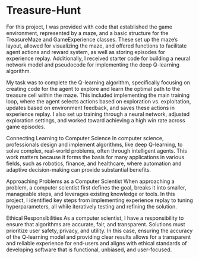 # Treasure-Hunt
For this project, I was provided with code that established the game environment, represented by a maze, and a basic structure for the TreasureMaze and GameExperience classes. These set up the maze’s layout, allowed for visualizing the maze, and offered functions to facilitate agent actions and reward system, as well as storing episodes for experience replay. Additionally, I received starter code for building a neural network model and pseudocode for implementing the deep Q-learning algorithm.

My task was to complete the Q-learning algorithm, specifically focusing on creating code for the agent to explore and learn the optimal path to the treasure cell within the maze. This included implementing the main training loop, where the agent selects actions based on exploration vs. exploitation, updates based on environment feedback, and saves these actions in experience replay. I also set up training through a neural network, adjusted exploration settings, and worked toward achieving a high win rate across game episodes.

Connecting Learning to Computer Science
In computer science, professionals design and implement algorithms, like deep Q-learning, to solve complex, real-world problems, often through intelligent agents. This work matters because it forms the basis for many applications in various fields, such as robotics, finance, and healthcare, where automation and adaptive decision-making can provide substantial benefits.

Approaching Problems as a Computer Scientist
When approaching a problem, a computer scientist first defines the goal, breaks it into smaller, manageable steps, and leverages existing knowledge or tools. In this project, I identified key steps from implementing experience replay to tuning hyperparameters, all while iteratively testing and refining the solution.

Ethical Responsibilities
As a computer scientist, I have a responsibility to ensure that algorithms are accurate, fair, and transparent. Solutions must prioritize user safety, privacy, and utility. In this case, ensuring the accuracy of the Q-learning model and providing clear results allows for a transparent and reliable experience for end-users and aligns with ethical standards of developing software that is functional, unbiased, and user-focused.

